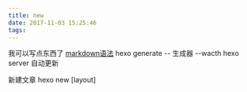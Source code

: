 ```yaml
---
title: new
date: 2017-11-03 15:25:46
tags:
---
```


我可以写点东西了 
[markdown语法](https://www.appinn.com/markdown/)
hexo generate -- 生成器  --wacth
hexo server 自动更新

新建文章
hexo new [layout] <title>

> This is a blockquote with two paragraphs. Lorem ipsum dolor sit amet,
> consectetuer adipiscing elit. Aliquam hendrerit mi posuere lectus.
> Vestibulum enim wisi, viverra nec, fringilla in, laoreet vitae, risus.
>
> Donec sit amet nisl. Aliquam semper ipsum sit amet velit. Suspendisse
> id sem consectetuer libero luctus adipiscing.

> This is the first level of quoting.
>
> > This is nested blockquote.
>
> Back to the first level.
<!--more-->
> ## 这是一个标题。
>
> 1.   这是第一行列表项。
> 2.   这是第二行列表项。
>
> 给出一些例子代码：
>
>     return shell_exec("echo $input | $markdown_script


+   Red
+   Green
+   Blue

1.  Bird
2.  McHale
3.  Parish

*   Lorem ipsum dolor sit amet, consectetuer adipiscing elit.
Aliquam hendrerit mi posuere lectus. Vestibulum enim wisi,
viverra nec, fringilla in, laoreet vitae, risus.
*   Donec sit amet nisl. Aliquam semper ipsum sit amet velit.
Suspendisse id sem consectetuer libero luctus adipiscing

*   Bird

*   Magic

---

This is [an example](http://example.com/ "Title") inline link.

[This link](http://example.net/) has no title attribute.

This is [an example] [id] reference-style link.

*single asterisks*

_single underscores_

**double ast*erisks**

__double underscores__

Use the `printf()` function.

`var a = 0;
a++;
console.log(a);
`

![Alt text](../favicon.ico "ico")